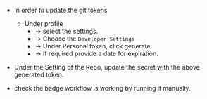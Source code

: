 - In order to update the git tokens
  - Under profile 
    - -> select the settings.
    - -> Choose the `Developer Settings`
    - -> Under Personal token, click generate 
    - -> If required provide a date for expiration.

- Under the Setting of the Repo, update the secret with the above generated token.
- check the badge workflow is working by running it manually.
 